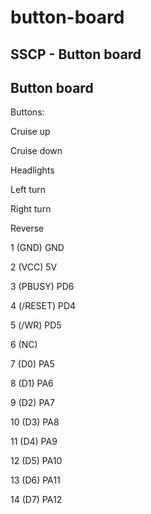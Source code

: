 # button-board

## SSCP - Button board

## Button board

Buttons:

Cruise up

Cruise down

Headlights

Left turn

Right turn

Reverse

1      (GND)         GND

2      (VCC)         5V

3      (PBUSY)         PD6

4      (/RESET)         PD4

5      (/WR)         PD5

6      (NC)

7      (D0)         PA5

8      (D1)         PA6

9      (D2)         PA7

10     (D3)         PA8

11     (D4)         PA9

12     (D5)         PA10

13     (D6)         PA11

14     (D7)         PA12
